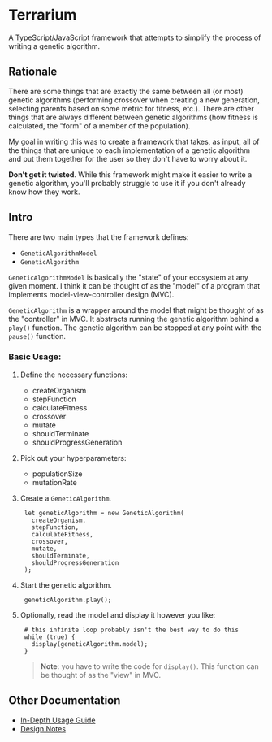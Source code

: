 # Terrarium

A TypeScript/JavaScript framework that attempts to simplify the process of 
writing a genetic algorithm.

## Rationale

There are some things that are exactly the same between all (or most) genetic
algorithms (performing crossover when creating a new generation, selecting 
parents based on some metric for fitness, etc.). There are other things that are always
different between genetic algorithms (how fitness is calculated, the "form" of 
a member of the population).

My goal in writing this was to create a framework that takes, as input, all of 
the things that are unique to each implementation of a genetic algorithm and put
them together for the user so they don't have to worry about it.

**Don't get it twisted**. While this framework might make it easier to write a 
genetic algorithm, you'll probably struggle to use it if you don't already know
how they work.

## Intro

There are two main types that the framework defines:
* `GeneticAlgorithmModel`
* `GeneticAlgorithm`

`GeneticAlgorithmModel` is basically the "state" of your ecosystem at any given
moment. I think it can be thought of as the "model" of a program that implements
model-view-controller design (MVC).

`GeneticAlgorithm` is a wrapper around the model that might be thought of as the 
"controller" in MVC. It abstracts running the genetic algorithm behind a 
`play()` function. The genetic algorithm can be stopped at any point with the 
`pause()` function.

### Basic Usage:

1. Define the necessary functions:
    * createOrganism
    * stepFunction
    * calculateFitness
    * crossover
    * mutate
    * shouldTerminate
    * shouldProgressGeneration
1. Pick out your hyperparameters:
    * populationSize
    * mutationRate
1. Create a `GeneticAlgorithm`.
    
        let geneticAlgorithm = new GeneticAlgorithm(
          createOrganism,
          stepFunction,
          calculateFitness,
          crossover,
          mutate,
          shouldTerminate,
          shouldProgressGeneration
        );

1. Start the genetic algorithm.

        geneticAlgorithm.play();

1. Optionally, read the model and display it however you like:

        # this infinite loop probably isn't the best way to do this
        while (true) {
          display(geneticAlgorithm.model);
        }

    > **Note**: you have to write the code for `display()`. This function can be
    > thought of as the "view" in MVC.

## Other Documentation

* [In-Depth Usage Guide](./doc/USAGE.md)
* [Design Notes](./doc/DESIGN.md)
